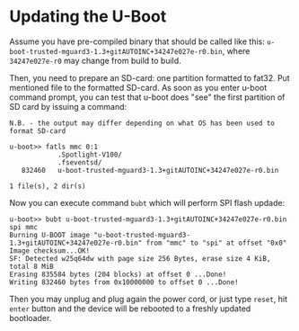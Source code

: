 Updating the U-Boot
===================

Assume you have pre-compiled binary that should be called like this: `u-boot-trusted-mguard3-1.3+gitAUTOINC+34247e027e-r0.bin`,
where `34247e027e-r0` may change from build to build.

Then, you need to prepare an SD-card: one partition formatted to fat32. Put mentioned file to the formatted SD-card.
As soon as you enter u-boot command prompt, you can test that u-boot does "see" the first partition of SD card by issuing a command:

`N.B. - the output may differ depending on what OS has been used to format SD-card` 

```
u-boot>> fatls mmc 0:1
            .Spotlight-V100/
            .fseventsd/
   832460   u-boot-trusted-mguard3-1.3+gitAUTOINC+34247e027e-r0.bin

1 file(s), 2 dir(s)
```

Now you can execute command `bubt` which will perform SPI flash updade:

```
u-boot>> bubt u-boot-trusted-mguard3-1.3+gitAUTOINC+34247e027e-r0.bin spi mmc
Burning U-BOOT image "u-boot-trusted-mguard3-1.3+gitAUTOINC+34247e027e-r0.bin" from "mmc" to "spi" at offset "0x0"
Image checksum...OK!
SF: Detected w25q64dw with page size 256 Bytes, erase size 4 KiB, total 8 MiB
Erasing 835584 bytes (204 blocks) at offset 0 ...Done!
Writing 832460 bytes from 0x10000000 to offset 0 ...Done!
```

Then you may unplug and plug again the power cord, or just type `reset`, hit `enter` button and the device
will be rebooted to a freshly updated bootloader.

